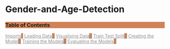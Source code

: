# Gender-and-Age-Detection
<div class="list-group" id="list-tab" role="tablist">
  <h3 class="list-group-item list-group-item-action active" data-toggle="list"  role="tab" aria-controls="home" style="background-color:#D18358; border-color:#D18358">Table of Contents</h3>
  <a class="list-group-item list-group-item-action" data-toggle="list" href="#imports" role="tab" aria-controls="profile" style="color:#8F908E">Imports<span class="badge badge-primary badge-pill" style="background-color:#D18358; border-color:#D18358">1</span></a>
  <a class="list-group-item list-group-item-action" data-toggle="list" href="#load" role="tab" aria-controls="messages" style="color:#8F908E">Loading Data<span class="badge badge-primary badge-pill" style="background-color:#D18358; border-color:#D18358">2</span></a>
  <a class="list-group-item list-group-item-action"  data-toggle="list" href="#visual" role="tab" aria-controls="settings" style="color:#8F908E">Visualising Data<span class="badge badge-primary badge-pill" style="background-color:#D18358; border-color:#D18358">3</span></a>
    <a class="list-group-item list-group-item-action" data-toggle="list" href="#split" role="tab" aria-controls="settings" style="color:#8F908E">Train Test Split<span class="badge badge-primary badge-pill" style="background-color:#D18358; border-color:#D18358">4</span></a>
    <a class="list-group-item list-group-item-action" data-toggle="list" href="#model" role="tab" aria-controls="settings" style="color:#8F908E"> Creating the Model<span class="badge badge-primary badge-pill" style="background-color:#D18358; border-color:#D18358">5</span></a>
    <a class="list-group-item list-group-item-action" data-toggle="list" href="#train" role="tab" aria-controls="settings" style="color:#8F908E">Training the Models<span class="badge badge-primary badge-pill"  style="background-color:#D18358; border-color:#D18358">6</span></a>
    <a class="list-group-item list-group-item-action" data-toggle="list" href="#eval" role="tab" aria-controls="settings" style="color:#8F908E">Evaluating the Models<span class="badge badge-primary badge-pill"  style="background-color:#D18358; border-color:#D18358">7</span></a>  
